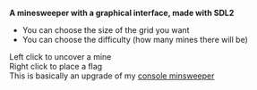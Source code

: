 **A minesweeper with a graphical interface, made with SDL2**
- You can choose the size of the grid you want
- You can choose the difficulty (how many mines there will be)

Left click to uncover a mine<br>
Right click to place a flag
<br>
This is basically an upgrade of my <a href="https://github.com/coucoul38/minesweeper/blob/master/README.md">console minsweeper</a>
